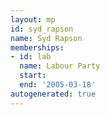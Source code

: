 ```yaml
---
layout: mp
id: syd_rapson
name: Syd Rapson
memberships:
- id: lab
  name: Labour Party
  start: 
  end: '2005-03-18'
autogenerated: true
---
```

